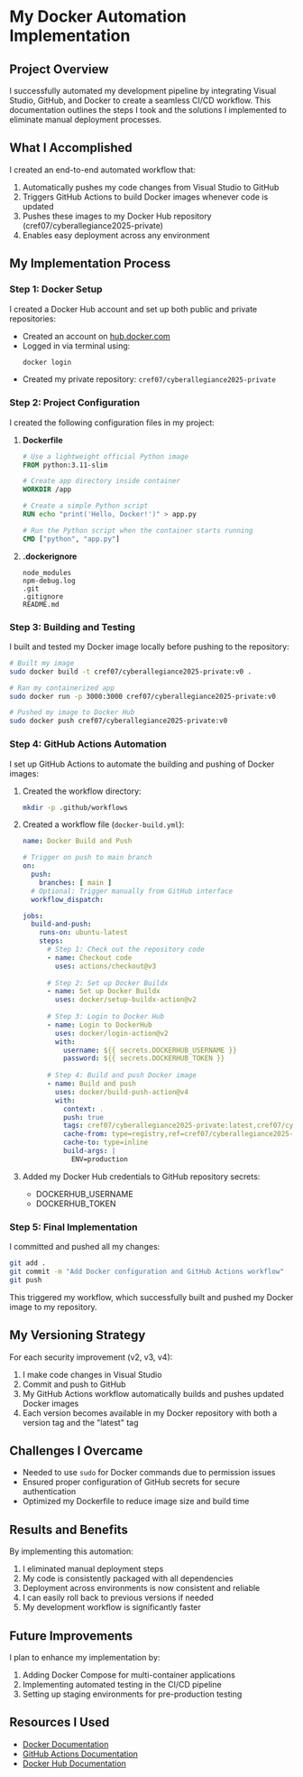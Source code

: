 # My Docker Automation Implementation

## Project Overview

I successfully automated my development pipeline by integrating Visual Studio, GitHub, and Docker to create a seamless CI/CD workflow. This documentation outlines the steps I took and the solutions I implemented to eliminate manual deployment processes.

## What I Accomplished

I created an end-to-end automated workflow that:
1. Automatically pushes my code changes from Visual Studio to GitHub
2. Triggers GitHub Actions to build Docker images whenever code is updated
3. Pushes these images to my Docker Hub repository (cref07/cyberallegiance2025-private)
4. Enables easy deployment across any environment

## My Implementation Process

### Step 1: Docker Setup

I created a Docker Hub account and set up both public and private repositories:

- Created an account on [hub.docker.com](https://hub.docker.com/)
- Logged in via terminal using:
  ```bash
  docker login
  ```
- Created my private repository: `cref07/cyberallegiance2025-private`

### Step 2: Project Configuration

I created the following configuration files in my project:

1. **Dockerfile**
   
   ```dockerfile
   # Use a lightweight official Python image
   FROM python:3.11-slim
   
   # Create app directory inside container
   WORKDIR /app
   
   # Create a simple Python script
   RUN echo "print('Hello, Docker!')" > app.py
   
   # Run the Python script when the container starts running
   CMD ["python", "app.py"]
   ```

2. **.dockerignore**
   
   ```
   node_modules
   npm-debug.log
   .git
   .gitignore
   README.md
   ```

### Step 3: Building and Testing

I built and tested my Docker image locally before pushing to the repository:

```bash
# Built my image
sudo docker build -t cref07/cyberallegiance2025-private:v0 .

# Ran my containerized app
sudo docker run -p 3000:3000 cref07/cyberallegiance2025-private:v0

# Pushed my image to Docker Hub
sudo docker push cref07/cyberallegiance2025-private:v0
```

### Step 4: GitHub Actions Automation

I set up GitHub Actions to automate the building and pushing of Docker images:

1. Created the workflow directory:
   ```bash
   mkdir -p .github/workflows
   ```

2. Created a workflow file (`docker-build.yml`):
   ```yaml
   name: Docker Build and Push
   
   # Trigger on push to main branch
   on:
     push:
       branches: [ main ]
     # Optional: Trigger manually from GitHub interface
     workflow_dispatch:
   
   jobs:
     build-and-push:
       runs-on: ubuntu-latest
       steps:
         # Step 1: Check out the repository code
         - name: Checkout code
           uses: actions/checkout@v3
           
         # Step 2: Set up Docker Buildx
         - name: Set up Docker Buildx
           uses: docker/setup-buildx-action@v2
           
         # Step 3: Login to Docker Hub
         - name: Login to DockerHub
           uses: docker/login-action@v2
           with:
             username: ${{ secrets.DOCKERHUB_USERNAME }}
             password: ${{ secrets.DOCKERHUB_TOKEN }}
             
         # Step 4: Build and push Docker image
         - name: Build and push
           uses: docker/build-push-action@v4
           with:
             context: .
             push: true
             tags: cref07/cyberallegiance2025-private:latest,cref07/cyberallegiance2025-private:v${{ github.run_number }}
             cache-from: type=registry,ref=cref07/cyberallegiance2025-private:latest
             cache-to: type=inline
             build-args: |
               ENV=production
   ```

3. Added my Docker Hub credentials to GitHub repository secrets:
   - DOCKERHUB_USERNAME
   - DOCKERHUB_TOKEN

### Step 5: Final Implementation

I committed and pushed all my changes:

```bash
git add .
git commit -m "Add Docker configuration and GitHub Actions workflow"
git push
```

This triggered my workflow, which successfully built and pushed my Docker image to my repository.

## My Versioning Strategy

For each security improvement (v2, v3, v4):
1. I make code changes in Visual Studio
2. Commit and push to GitHub
3. My GitHub Actions workflow automatically builds and pushes updated Docker images
4. Each version becomes available in my Docker repository with both a version tag and the "latest" tag

## Challenges I Overcame

- Needed to use `sudo` for Docker commands due to permission issues
- Ensured proper configuration of GitHub secrets for secure authentication
- Optimized my Dockerfile to reduce image size and build time

## Results and Benefits

By implementing this automation:
1. I eliminated manual deployment steps
2. My code is consistently packaged with all dependencies
3. Deployment across environments is now consistent and reliable
4. I can easily roll back to previous versions if needed
5. My development workflow is significantly faster

## Future Improvements

I plan to enhance my implementation by:
1. Adding Docker Compose for multi-container applications
2. Implementing automated testing in the CI/CD pipeline
3. Setting up staging environments for pre-production testing

## Resources I Used

- [Docker Documentation](https://docs.docker.com/)
- [GitHub Actions Documentation](https://docs.github.com/en/actions)
- [Docker Hub Documentation](https://docs.docker.com/docker-hub/)
